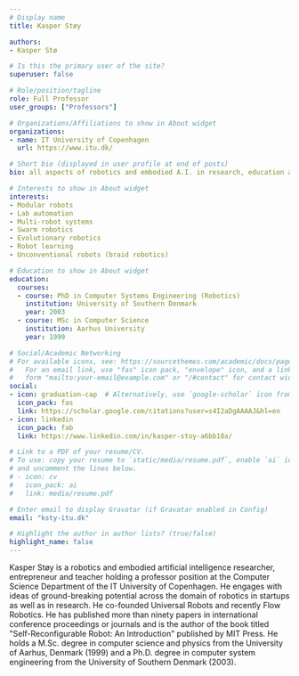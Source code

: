 ```yaml
---
# Display name
title: Kasper Støy

authors:
- Kasper Stø

# Is this the primary user of the site?
superuser: false

# Role/position/tagline
role: Full Professor
user_groups: ["Professors"]

# Organizations/Affiliations to show in About widget
organizations:
- name: IT University of Copenhagen
  url: https://www.itu.dk/

# Short bio (displayed in user profile at end of posts)
bio: all aspects of robotics and embodied A.I. in research, education and entreprenurship.

# Interests to show in About widget
interests:
- Modular robots
- Lab automation
- Multi-robot systems
- Swarm robotics
- Evolutionary robotics
- Robot learning
- Unconventional robots (braid robotics)

# Education to show in About widget
education:
  courses:
  - course: PhD in Computer Systems Engineering (Robotics)
    institution: University of Southern Denmark
    year: 2003
  - course: MSc in Computer Science
    institution: Aarhus University 
    year: 1999

# Social/Academic Networking
# For available icons, see: https://sourcethemes.com/academic/docs/page-builder/#icons
#   For an email link, use "fas" icon pack, "envelope" icon, and a link in the
#   form "mailto:your-email@example.com" or "/#contact" for contact widget.
social:
- icon: graduation-cap  # Alternatively, use `google-scholar` icon from `ai` icon pack
  icon_pack: fas
  link: https://scholar.google.com/citations?user=s4I2aDgAAAAJ&hl=en
- icon: linkedin
  icon_pack: fab
  link: https://www.linkedin.com/in/kasper-stoy-a6bb18a/

# Link to a PDF of your resume/CV.
# To use: copy your resume to `static/media/resume.pdf`, enable `ai` icons in `params.toml`, 
# and uncomment the lines below.
# - icon: cv
#   icon_pack: ai
#   link: media/resume.pdf

# Enter email to display Gravatar (if Gravatar enabled in Config)
email: "ksty-itu.dk"

# Highlight the author in author lists? (true/false)
highlight_name: false
---
```


Kasper Støy is a robotics and embodied artificial intelligence researcher, entrepreneur and teacher holding a professor position at the Computer Science Department of the IT University of Copenhagen. He engages with ideas of ground-breaking potential across the domain of robotics in startups as well as in research. He co-founded Universal Robots and recently Flow Robotics.  He has published more than ninety papers in international conference proceedings or journals and is the author of the book titled "Self-Reconfigurable Robot: An Introduction" published by MIT Press. He holds a M.Sc. degree in computer science and physics from the University of Aarhus, Denmark (1999) and a Ph.D. degree in computer system engineering from the University of Southern Denmark (2003).

